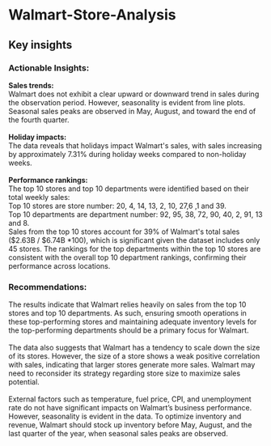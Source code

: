 # Walmart-Store-Analysis

## Key insights

### Actionable Insights:
**Sales trends:**
<br>
Walmart does not exhibit a clear upward or downward trend in sales during the observation period. However, seasonality is evident from line plots. Seasonal sales peaks are observed in May, August, and toward the end of the fourth quarter.
<br>
<br>
**Holiday impacts:**
<br>
The data reveals that holidays impact Walmart's sales, with sales increasing by approximately 7.31% during holiday weeks compared to non-holiday weeks. 
<br>
<br>
**Performance rankings:**
<br>
The top 10 stores and top 10 departments were identified based on their total weekly sales:<br>
Top 10 stores are store number: 20, 4, 14, 13, 2, 10, 27,6 ,1 and 39. <br>
Top 10 departments are department number: 92, 95, 38, 72, 90, 40, 2, 91, 13 and 8. <br>
Sales from the top 10 stores account for 39% of Walmart's total sales (\$2.63B / \$6.74B *100), which is significant given the dataset includes only 45 stores. The rankings for the top departments within the top 10 stores are consistent with the overall top 10 department rankings, confirming their performance across locations.
### Recommendations:
The results indicate that Walmart relies heavily on sales from the top 10 stores and top 10 departments. As such, ensuring smooth operations in these top-performing stores and maintaining adequate inventory levels for the top-performing departments should be a primary focus for Walmart.
<br>
<br>
The data also suggests that Walmart has a tendency to scale down the size of its stores. However, the size of a store shows a weak positive correlation with sales, indicating that larger stores generate more sales. Walmart may need to reconsider its strategy regarding store size to maximize sales potential.
<br>
<br>
External factors such as temperature, fuel price, CPI, and unemployment rate do not have significant impacts on Walmart’s business performance. However, seasonality is evident in the data. To optimize inventory and revenue, Walmart should stock up inventory before May, August, and the last quarter of the year, when seasonal sales peaks are observed.
